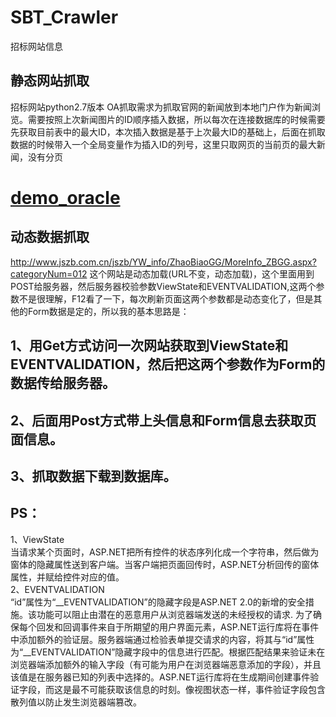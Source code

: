 # SBT_Crawler
招标网站信息
## 静态网站抓取  
招标网站python2.7版本
OA抓取需求为抓取官网的新闻放到本地门户作为新闻浏览。需要按照上次新闻图片的ID顺序插入数据，所以每次在连接数据库的时候需要先获取目前表中的最大ID，本次插入数据是基于上次最大ID的基础上，后面在抓取数据的时候带入一个全局变量作为插入ID的列号，这里只取网页的当前页的最大新闻，没有分页  
# [demo_oracle](https://github.com/huangzy97/SBT_Crawler/blob/master/OA_Crawler)  
## 动态数据抓取  
http://www.jszb.com.cn/jszb/YW_info/ZhaoBiaoGG/MoreInfo_ZBGG.aspx?categoryNum=012
这个网站是动态加载(URL不变，动态加载)，这个里面用到POST给服务器，然后服务器校验参数ViewState和EVENTVALIDATION,这两个参数不是很理解，F12看了一下，每次刷新页面这两个参数都是动态变化了，但是其他的Form数据是定的，所以我的基本思路是：  
## 1、用Get方式访问一次网站获取到ViewState和EVENTVALIDATION，然后把这两个参数作为Form的数据传给服务器。  
## 2、后面用Post方式带上头信息和Form信息去获取页面信息。  
## 3、抓取数据下载到数据库。  
## PS：  
1、ViewState  
当请求某个页面时，ASP.NET把所有控件的状态序列化成一个字符串，然后做为窗体的隐藏属性送到客户端。当客户端把页面回传时，ASP.NET分析回传的窗体属性，并赋给控件对应的值。  
2、EVENTVALIDATION  
“id”属性为“__EVENTVALIDATION”的隐藏字段是ASP.NET 2.0的新增的安全措施。该功能可以阻止由潜在的恶意用户从浏览器端发送的未经授权的请求.
为了确保每个回发和回调事件来自于所期望的用户界面元素，ASP.NET运行库将在事件中添加额外的验证层。服务器端通过检验表单提交请求的内容，将其与“id”属性为“__EVENTVALIDATION”隐藏字段中的信息进行匹配。根据匹配结果来验证未在浏览器端添加额外的输入字段（有可能为用户在浏览器端恶意添加的字段），并且该值是在服务器已知的列表中选择的。ASP.NET运行库将在生成期间创建事件验证字段，而这是最不可能获取该信息的时刻。像视图状态一样，事件验证字段包含散列值以防止发生浏览器端篡改。  
